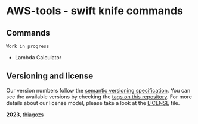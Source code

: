# AWS-tools - swift knife commands

## Commands

`Work in progress`

* Lambda Calculator
  
## Versioning and license

Our version numbers follow the [semantic versioning specification](http://semver.org/). You can see the available versions by checking the [tags on this repository](https://github.com/thiagozs/aws-tools/tags). For more details about our license model, please take a look at the [LICENSE](LICENSE) file.

**2023**, [thiagozs](https://thiagozs.com)